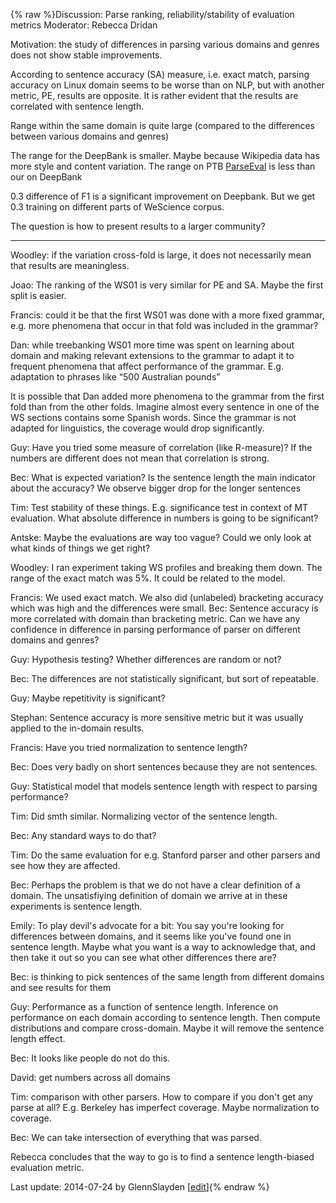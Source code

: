 {% raw %}Discussion: Parse ranking, reliability/stability of evaluation metrics
Moderator: Rebecca Dridan

Motivation: the study of differences in parsing various domains and
genres does not show stable improvements.

According to sentence accuracy (SA) measure, i.e. exact match, parsing
accuracy on Linux domain seems to be worse than on NLP, but with another
metric, PE, results are opposite. It is rather evident that the results
are correlated with sentence length.

Range within the same domain is quite large (compared to the differences
between various domains and genres)

The range for the DeepBank is smaller. Maybe because
Wikipedia data has more style and content variation. The range on PTB
[ParseEval](/ParseEval) is less than our on DeepBank

0.3 difference of F1 is a significant improvement on Deepbank. But we
get 0.3 training on different parts of WeScience corpus.

The question is how to present results to a larger community?

* * *

Woodley: if the variation cross-fold is large, it does not necessarily
mean that results are meaningless.

Joao: The ranking of the WS01 is very similar for PE and SA. Maybe the
first split is easier.

Francis: could it be that the first WS01 was done with a more fixed
grammar, e.g. more phenomena that occur in that fold was included in the
grammar?

Dan: while treebanking WS01 more time was spent on learning about domain
and making relevant extensions to the grammar to adapt it to frequent
phenomena that affect performance of the grammar. E.g. adaptation to
phrases like “500 Australian pounds”

It is possible that Dan added more phenomena to the grammar from the
first fold than from the other folds. Imagine almost every sentence in
one of the WS sections contains some Spanish words. Since the grammar is
not adapted for linguistics, the coverage would drop significantly.

Guy: Have you tried some measure of correlation (like R-measure)? If the
numbers are different does not mean that correlation is strong.

Bec: What is expected variation? Is the sentence length the main
indicator about the accuracy? We observe bigger drop for the longer
sentences

Tim: Test stability of these things. E.g. significance test in context
of MT evaluation. What absolute difference in numbers is going to be
significant?

Antske: Maybe the evaluations are way too vague? Could we only look at
what kinds of things we get right?

Woodley: I ran experiment taking WS profiles and breaking them down. The
range of the exact match was 5%. It could be related to the model.

Francis: We used exact match. We also did (unlabeled) bracketing
accuracy which was high and the differences were small. Bec: Sentence
accuracy is more correlated with domain than bracketing metric. Can we
have any confidence in difference in parsing performance of parser on
different domains and genres?

Guy: Hypothesis testing? Whether differences are random or not?

Bec: The differences are not statistically significant, but sort of
repeatable.

Guy: Maybe repetitivity is significant?

Stephan: Sentence accuracy is more sensitive metric but it was usually
applied to the in-domain results.

Francis: Have you tried normalization to sentence length?

Bec: Does very badly on short sentences because they are not sentences.

Guy: Statistical model that models sentence length with respect to
parsing performance?

Tim: Did smth similar. Normalizing vector of the sentence length.

Bec: Any standard ways to do that?

Tim: Do the same evaluation for e.g. Stanford parser and other parsers
and see how they are affected.

Bec: Perhaps the problem is that we do not have a clear definition of a
domain. The unsatisfiying definition of domain we arrive at in these
experiments is sentence length.

Emily: To play devil's advocate for a bit: You say you're looking for
differences between domains, and it seems like you've found one in
sentence length. Maybe what you want is a way to acknowledge that, and
then take it out so you can see what other differences there are?

Bec: is thinking to pick sentences of the same length from different
domains and see results for them

Guy: Performance as a function of sentence length. Inference on
performance on each domain according to sentence length. Then compute
distributions and compare cross-domain. Maybe it will remove the
sentence length effect.

Bec: It looks like people do not do this.

David: get numbers across all domains

Tim: comparison with other parsers. How to compare if you don't get any
parse at all? E.g. Berkeley has imperfect coverage. Maybe normalization
to coverage.

Bec: We can take intersection of everything that was parsed.

Rebecca concludes that the way to go is to find a sentence length-biased
evaluation metric.

Last update: 2014-07-24 by GlennSlayden [[edit](https://github.com/delph-in/docs/wiki/TomarParseRanking/_edit)]{% endraw %}